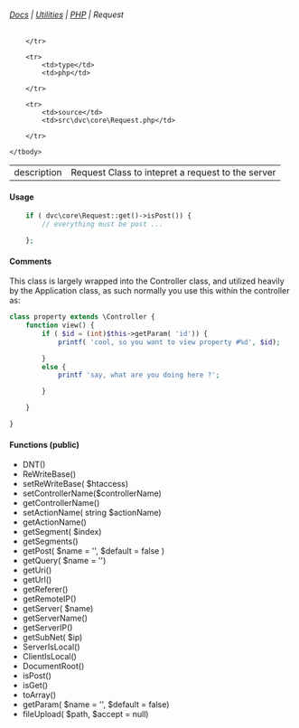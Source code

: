 ###### [Docs](/docs/) | [Utilities](/docs/utilities) | [PHP](/docs/utilities_php) | Request

<table class="table">
    <tbody>
        <tr>
            <td>description</td>
            <td>Request Class to intepret a request to the server</td>

        </tr>

        <tr>
            <td>type</td>
            <td>php</td>

        </tr>

        <tr>
            <td>source</td>
            <td>src\dvc\core\Request.php</td>

        </tr>

    </tbody>

</table>

#### Usage
```php
    if ( dvc\core\Request::get()->isPost()) {
        // everything must be post ...

    };
```

#### Comments
This class is largely wrapped into the Controller class, and utilized heavily by the Application class, as such normally you use this within the controller as:
```php
class property extends \Controller {
    function view() {
        if ( $id = (int)$this->getParam( 'id')) {
            printf( 'cool, so you want to view property #%d', $id);

        }
        else {
            printf 'say, what are you doing here ?';

        }

    }

}
```

#### Functions (public)
* DNT()
* ReWriteBase()
* setReWriteBase( $htaccess)
* setControllerName($controllerName)
* getControllerName()
* setActionName( string $actionName)
* getActionName()
* getSegment( $index)
* getSegments()
* getPost( $name = '', $default = false )
* getQuery( $name = '')
* getUri()
* getUrl()
* getReferer()
* getRemoteIP()
* getServer( $name)
* getServerName()
* getServerIP()
* getSubNet( $ip)
* ServerIsLocal()
* ClientIsLocal()
* DocumentRoot()
* isPost()
* isGet()
* toArray()
* getParam( $name = '', $default = false)
* fileUpload( $path, $accept = null)

